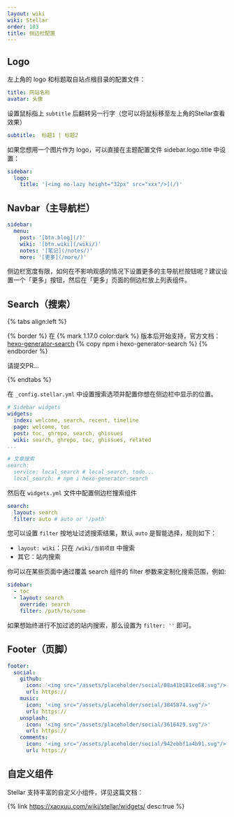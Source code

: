 ```yaml
---
layout: wiki
wiki: Stellar
order: 103
title: 侧边栏配置
---
```


## Logo

左上角的 logo 和标题取自站点根目录的配置文件：

```yaml blog/_config.yml
title: 网站名称
avatar: 头像
```

设置鼠标指上 `subtitle` 后翻转另一行字（您可以将鼠标移至左上角的Stellar查看效果）

```yaml blog/_config.yml
subtitle:  标题1 | 标题2
```

如果您想用一个图片作为 logo，可以直接在主题配置文件 sidebar.logo.title 中设置：

```yaml blog/_config.stellar.yml
sidebar:
  logo:
    title: '[<img no-lazy height="32px" src="xxx"/>](/)'
```

## Navbar（主导航栏）

```yaml blog/_config.stellar.yml
sidebar:
  menu:
    post: '[btn.blog](/)'
    wiki: '[btn.wiki](/wiki/)'
    notes: '[笔记](/notes/)'
    more: '[更多](/more/)'
```

侧边栏宽度有限，如何在不影响观感的情况下设置更多的主导航栏按钮呢？建议设置一个「更多」按钮，然后在「更多」页面的侧边栏放上列表组件。

## Search（搜索）

{% tabs align:left %}

<!-- tab local search -->

{% border %}
在 {% mark 1.17.0 color:dark %} 版本后开始支持，官方文档：[hexo-generator-search](https://github.com/wzpan/hexo-generator-search)
{% copy npm i hexo-generator-search %}
{% endborder %}

<!-- tab others -->

请提交PR...

{% endtabs %}

在 `_config.stellar.yml` 中设置搜索选项并配置你想在侧边栏中显示的位置。

```yaml blog/_config.stellar.yml
# Sidebar widgets
widgets:
  index: welcome, search, recent, timeline 
  page: welcome, toc 
  post: toc, ghrepo, search, ghissues 
  wiki: search, ghrepo, toc, ghissues, related 
...

# 文章搜索
search:
  service: local_search # local_search, todo...
  local_search: # npm i hexo-generator-search
```

然后在 `widgets.yml` 文件中配置侧边栏搜索组件

```yaml blog/source/_data/widgets.yml
search:
  layout: search
  filter: auto # auto or '/path'
```

您可以设置 `filter` 按地址过滤搜索结果，默认 `auto` 是智能选择，规则如下：
- `layout: wiki`：只在 `/wiki/当前项目` 中搜索
- 其它：站内搜索

你可以在某些页面中通过覆盖 search 组件的 filter 参数来定制化搜索范围，例如:

```yaml
sidebar:
  - toc
  - layout: search
    override: search
    filter: /path/to/some
```

如果想始终进行不加过滤的站内搜索，那么设置为 `filter: ''` 即可。


## Footer（页脚）

```yaml blog/_config.stellar.yml
footer:
  social:
    github:
      icon: '<img src="/assets/placeholder/social/08a41b181ce68.svg"/>'
      url: https://
    music:
      icon: '<img src="/assets/placeholder/social/3845874.svg"/>'
      url: https://
    unsplash:
      icon: '<img src="/assets/placeholder/social/3616429.svg"/>'
      url: https://
    comments:
      icon: '<img src="/assets/placeholder/social/942ebbf1a4b91.svg"/>'
      url: https://
```

## 自定义组件

Stellar 支持丰富的自定义小组件，详见这篇文档：

{% link https://xaoxuu.com/wiki/stellar/widgets/ desc:true %}